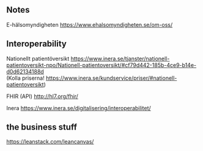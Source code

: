 ## Notes

E-hälsomyndigheten
https://www.ehalsomyndigheten.se/om-oss/


## Interoperability
Nationellt patientöversikt
https://www.inera.se/tjanster/nationell-patientoversikt-npo/Nationell-patientoversikt/#cf79d442-185b-4ce9-b14e-d0d62134188d  
(Kolla priserna! https://www.inera.se/kundservice/priser/#nationell-patientoversikt)


FHIR (API)
http://hl7.org/fhir/

Inera
https://www.inera.se/digitalisering/interoperabilitet/

## the business stuff
https://leanstack.com/leancanvas/
